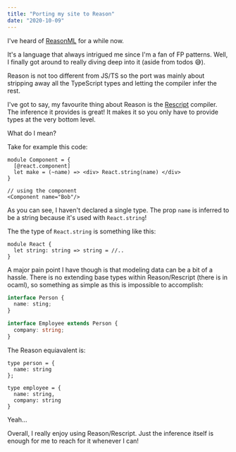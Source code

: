 ```yaml
---
title: "Porting my site to Reason"
date: "2020-10-09"
---
```


I've heard of [ReasonML](https://reasonml.github.io/) for a while now.

It's a language that always intrigued me since I'm a fan of FP patterns.
Well, I finally got around to really diving deep into it (aside from todos 😅).

Reason is not too different from JS/TS so the port was mainly about stripping away all the TypeScript types and letting the compiler infer the rest.

I've got to say, my favourite thing about Reason is the [Rescript](https://rescript-lang.org/) compiler. The inference it provides is great! It makes it so you only have to provide types at the very bottom level.

What do I mean?

Take for example this code:

```reason
module Component = {
  [@react.component]
  let make = (~name) => <div> React.string(name) </div>
}

// using the component
<Component name="Bob"/>
```

As you can see, I haven't declared a single type. The prop `name` is inferred to be a string because it's used with `React.string`!

The the type of `React.string` is something like this:

```reason
module React {
  let string: string => string = //..
}
```

A major pain point I have though is that modeling data can be a bit of a hassle. There is no extending base types within Reason/Rescript (there is in ocaml), so something as simple as this is impossible to accomplish:

```ts
interface Person {
  name: sting;
}

interface Employee extends Person {
  company: string;
}
```

The Reason equiavalent is:

```reason
type person = {
  name: string
};

type employee = {
  name: string,
  company: string
}
```

Yeah...

Overall, I really enjoy using Reason/Rescript. Just the inference itself is enough for me to reach for it whenever I can!
